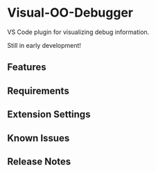 # Visual-OO-Debugger

VS Code plugin for visualizing debug information.

Still in early development!

## Features

## Requirements

## Extension Settings

## Known Issues

## Release Notes
